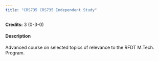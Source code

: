 ```yaml
---
title: "CRS735 CRS735 Independent Study"
---
```

**Credits:** 3 (0-3-0)

#### Description
Advanced course on selected topics of relevance to the RFDT M.Tech. Program.